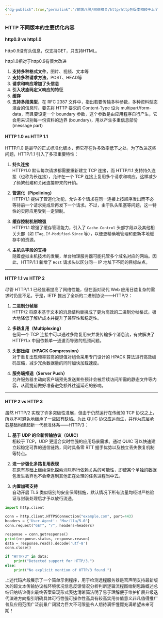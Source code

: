 ```yaml
---
{"dg-publish":true,"permalink":"/前端八股/网络相关/http/http各版本相较于上个版本各自做了哪些优化/","created":"2025-06-04T13:43:00.000+08:00","updated":"2025-06-15T17:42:07.398+08:00"}
---
```




### HTTP 不同版本的主要优化内容
#### http0.9 vs http1.0
http0.9没有头信息，仅支持GET，只支持HTML。

http1.0相对于http0.9有很大改进

1. **支持多种格式文件**，图片、视频、文本等
2. **支持多种请求方法**，POST、HEAD等
3. **请求和响应增加了头信息**
4. **引入状态码定义响应的特征**
5. **缓存**
6. **支持多段类型**，在 RFC 2387 文件中，指出若要传输多种参数，多种资料型态混合的信息时，要先将 HTTP 要求的 Content-Type 设为 multipart/form-data，而且要设定一个 boundary 参数，这个参数是由应用程序自行产生，它会用来识别每一份资料的边界 (boundary)，用以产生多重信息部份 (message part)

#### HTTP 1.0 vs HTTP 1.1
HTTP/1.0 是最早的正式标准化版本，但它存在许多效率低下之处。为了改进这些问题，HTTP/1.1 引入了多项重要特性：

1. **持久连接**  
   HTTP/1.0 默认每次请求都需要重新建立 TCP 连接，而 HTTP/1.1 支持持久连接（也称为长连接），允许在一个 TCP 连接上复用多个请求和响应。这样减少了频繁创建和关闭连接带来的开销。

2. **管道化（Pipelining）**  
   HTTP/1.1 提供了管道化功能，允许多个请求在同一连接上按顺序发出而不必等待前一个请求完成后再发下一个请求。不过，由于队头阻塞等问题，这一特性的实际应用受到一定限制。

3. **缓存控制机制增强**  
   HTTP/1.1 增强了缓存管理能力，引入了 `Cache-Control` 头部字段以及其他相关头部（如 `ETag`, `If-Modified-Since` 等），以便更精确地管理和更新本地缓存中的资源。

4. **主机头字段的支持**  
   随着虚拟主机技术的发展，单台物理服务器可能托管多个域名对应的网站。因此，HTTP/1.1 新增了 `Host` 请求头以区分同一 IP 地址下不同的目标站点。

---

#### HTTP 1.1 vs HTTP 2
尽管 HTTP/1.1 已经显著提高了网络性能，但在面对现代 Web 应用日益复杂的需求时仍显不足。于是，IETF 推出了全新的二进制协议——HTTP/2：

1. **二进制分帧层**  
   HTTP/2 将原本基于文本的消息结构替换成了更为高效的二进制分帧格式，极大地降低了解析成本并提升了兼容性和稳定性。

2. **多路复用（Multiplexing）**  
   在同一个 TCP 连接中可以通过多路复用来并发传输多个消息流，有效解决了 HTTP/1.x 中因依赖单一通道而导致的瓶颈问题。

3. **头部压缩（HPACK Compression）**  
   对于重复出现频率较高的键值对组合采用专门设计的 HPACK 算法进行高效编码压缩，减少冗余数据量的同时加快加载速度。

4. **服务端推送（Server Push）**  
   允许服务器主动向客户端预先发送某些预计会被后续访问所需的静态文件等内容，从而提前做好准备避免额外往返延迟的影响。

---

#### HTTP 2 vs HTTP 3
虽然 HTTP/2 实现了许多突破性进展，但由于仍然运行在传统的 TCP 协议之上，所以不可避免地继承了一些固有缺陷。为此 QUIC 协议应运而生，并作为底层承载基础构建起新一代标准体系——HTTP/3：

1. **基于 UDP 的全新传输协议（QUIC）**  
   相较于 TCP，UDP 更适合实时性强的应用场景需求。通过 QUIC 可以快速建立起稳定可靠的通信链路，同时具备零 RTT 握手优势以及独立丢失恢复机制等特点。

2. **进一步强化多路复用表现**  
   在原有基础上继续深化探索消除串行依赖关系的可能性，即使某个单独的数据包发生丢弃也不会牵连到其他正在处理的任务进程当中去。

3. **内置加密支持**  
   自动开启 TLS 类似级别的安全保障措施，默认情况下所有流量均经过严格验证与封装处理后才予以放行流通。

```python
import http.client

conn = http.client.HTTPSConnection("example.com", port=443)
headers = {'User-Agent': 'Mozilla/5.0'}
conn.request("GET", "/", headers=headers)

response = conn.getresponse()
print(response.status, response.reason)
data = response.read().decode('utf-8')
conn.close()

if "HTTP/3" in data:
    print("Detected support for HTTP/3.")
else:
    print("No explicit mention of HTTP/3 found.")
```

上述代码片段展示了一个简单示例程序，用于检测远程服务器是否声明支持最新版次的超文本传输协议栈环境状况信息反馈情况分析判断逻辑流程图绘制思路概述总结归纳结论得出最终答案呈现形式表达清晰简洁明了易于理解便于维护扩展升级迭代演进方向指引明确具体可行性强可操作性高具有较高实用价值意义非凡值得推广普及应用范围广泛前景广阔潜力巨大不可限量令人期待满怀憧憬充满希望未来可期！
